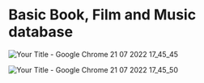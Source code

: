 # Basic Book, Film and Music database
![Your Title - Google Chrome 21 07 2022 17_45_45](https://user-images.githubusercontent.com/96345304/180257119-b493a365-1164-40f8-be67-240669821941.png)


![Your Title - Google Chrome 21 07 2022 17_45_50](https://user-images.githubusercontent.com/96345304/180257200-3c7a78d2-70c4-4023-81cd-1c49fb070c6f.png)

